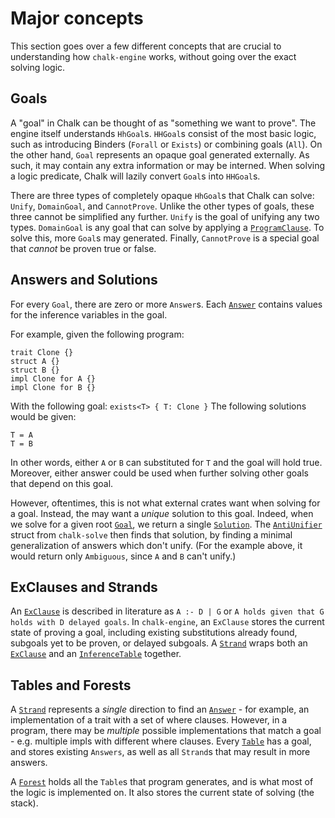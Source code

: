 # Major concepts

This section goes over a few different concepts that are crucial to
understanding how `chalk-engine` works, without going over the exact solving
logic.

## Goals

A "goal" in Chalk can be thought of as "something we want to prove". The engine
itself understands `HhGoal`s. `HHGoal`s consist of the most basic logic,
such as introducing Binders (`Forall` or `Exists`) or combining goals (`All`).
On the other hand, `Goal` represents an opaque goal generated
externally. As such, it may contain any extra information or may be interned.
When solving a logic predicate, Chalk will lazily convert `Goal`s
into `HHGoal`s.

There are three types of completely opaque `HhGoal`s that Chalk can solve:
`Unify`, `DomainGoal`, and `CannotProve`. Unlike the other types of goals,
these three cannot be simplified any further. `Unify` is the goal of unifying
any two types. `DomainGoal` is any goal that can solve by applying a
[`ProgramClause`]. To solve this, more `Goal`s may generated. Finally,
`CannotProve` is a special goal that *cannot* be proven true or false.

## Answers and Solutions

For every `Goal`, there are zero or more `Answer`s. Each [`Answer`] contains
values for the inference variables in the goal.

For example, given the following program:
```notrust
trait Clone {}
struct A {}
struct B {}
impl Clone for A {}
impl Clone for B {}
```
With the following goal: `exists<T> { T: Clone }`
The following solutions would be given:
```notrust
T = A
T = B
```
In other words, either `A` or `B` can substituted for `T` and the goal will
hold true. Moreover, either answer could be used when further solving other
goals that depend on this goal.

However, oftentimes, this is not what external crates want when solving for a
goal. Instead, the may want a *unique* solution to this goal. Indeed, when we
solve for a given root [`Goal`], we return a single [`Solution`]. The
[`AntiUnifier`](https://rust-lang.github.io/chalk/chalk_engine/slg/aggregate/struct.AntiUnifier.html)
struct from `chalk-solve` then finds that solution, by finding a minimal
generalization of answers which don't
unify. (For the example above, it would return only `Ambiguous`, since `A` and
`B` can't unify.)

## ExClauses and Strands

An [`ExClause`] is described in literature as `A :- D | G` or
`A holds given that G holds with D delayed goals`. In `chalk-engine`, an
`ExClause` stores the current state of proving a goal, including existing
substitutions already found, subgoals yet to be proven, or delayed subgoals. A
[`Strand`] wraps both an [`ExClause`] and an [`InferenceTable`] together.

## Tables and Forests

A [`Strand`] represents a *single* direction to find an [`Answer`] - for example, an
implementation of a trait with a set of where clauses. However, in a program,
there may be *multiple* possible implementations that match a goal - e.g.
multiple impls with different where clauses. Every [`Table`] has a goal, and
stores existing `Answers`, as well as all `Strand`s that may result in more
answers.

A [`Forest`] holds all the `Table`s that program generates, and is what most of
the logic is implemented on. It also stores the current state of solving (the
stack).



[`Context`]: https://rust-lang.github.io/chalk/chalk_engine/context/trait.Context.html
[`ContextOps`]: https://rust-lang.github.io/chalk/chalk_engine/context/trait.ContextOps.html
[`InferenceTable`]: https://rust-lang.github.io/chalk/chalk_solve/infer/struct.InferenceTable.html
[`Solution`]: https://rust-lang.github.io/chalk/chalk_solve/solve/enum.Solution.html
[`ExClause`]: https://rust-lang.github.io/chalk/chalk_engine/struct.ExClause.html
[`Strand`]: https://rust-lang.github.io/chalk/chalk_engine/strand/struct.Strand.html
[`Table`]: https://rust-lang.github.io/chalk/chalk_engine/table/struct.Table.html
[`Forest`]: https://rust-lang.github.io/chalk/chalk_engine/forest/struct.Forest.html
[`Goal`]: https://rust-lang.github.io/chalk/chalk_ir/struct.Goal.html
[`UnificationOps`]: https://rust-lang.github.io/chalk/chalk_engine/context/trait.UnificationOps.html
[`TruncateOps`]: https://rust-lang.github.io/chalk/chalk_engine/context/trait.TruncateOps.html
[`ResolventOps`]: https://rust-lang.github.io/chalk/chalk_engine/context/trait.ResolventOps.html
[`ProgramClause`]: https://rust-lang.github.io/chalk/chalk_ir/struct.ProgramClause.html
[`Answer`]: https://rust-lang.github.io/chalk/chalk_engine/struct.Answer.html
